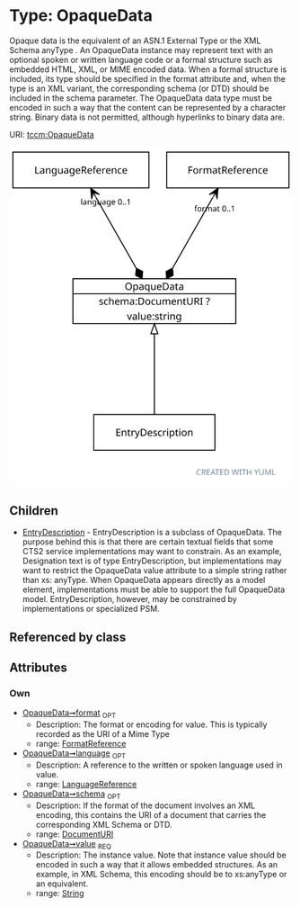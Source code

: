 
# Type: OpaqueData


Opaque data is the equivalent of an ASN.1 External Type or the XML Schema anyType . An OpaqueData instance may represent text with an optional spoken or written language code or a formal structure such as embedded HTML, XML, or MIME encoded data. When a formal structure is included, its type should be specified in the format attribute and, when the type is an XML variant, the corresponding schema (or DTD) should be included in the schema parameter.
The OpaqueData data type must be encoded in such a way that the content can be represented by a character string. Binary data is not permitted, although hyperlinks to binary data are.

URI: [tccm:OpaqueData](https://hotecosystem.org/tccm/OpaqueData)


![img](images/OpaqueData.svg)

## Children

 * [EntryDescription](EntryDescription.md) - EntryDescription is a subclass of OpaqueData. The purpose behind this is that there are certain textual fields that some CTS2 service implementations may want to constrain. As an example, Designation text is of type EntryDescription, but implementations may want to restrict the OpaqueData value attribute to a simple string rather than xs: anyType. When OpaqueData appears directly as a model element, implementations must be able to support the full OpaqueData model. EntryDescription, however, may be constrained by implementations or specialized PSM.

## Referenced by class


## Attributes


### Own

 * [OpaqueData➞format](OpaqueData_format.md)  <sub>OPT</sub>
    * Description: The format or encoding for value. This is typically recorded as the URI of a Mime Type
    * range: [FormatReference](FormatReference.md)
 * [OpaqueData➞language](OpaqueData_language.md)  <sub>OPT</sub>
    * Description: A reference to the written or spoken language used in value.
    * range: [LanguageReference](LanguageReference.md)
 * [OpaqueData➞schema](OpaqueData_schema.md)  <sub>OPT</sub>
    * Description: If the format of the document involves an XML encoding, this contains the URI of a document that carries the corresponding XML Schema or DTD.
    * range: [DocumentURI](types/DocumentURI.md)
 * [OpaqueData➞value](OpaqueData_value.md)  <sub>REQ</sub>
    * Description: The instance value. Note that instance value should be encoded in such a way that it allows embedded structures. As an example, in XML Schema, this encoding should be to xs:anyType or an equivalent.
    * range: [String](types/String.md)
